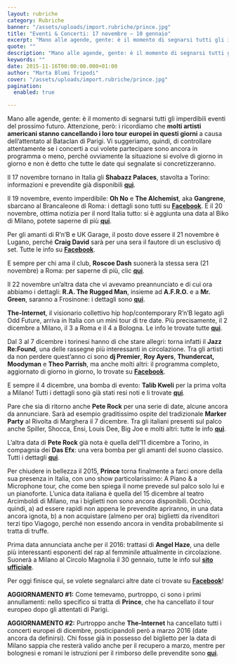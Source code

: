```yaml
---
layout: rubriche
category: Rubriche
banner: "/assets/uploads/import.rubriche/prince.jpg"
title: "Eventi & Concerti: 17 novembre – 10 gennaio"
excerpt: "Mano alle agende, gente: è il momento di segnarsi tutti gli imperdibili eventi del prossimo futuro. Attenzione, però: i ricordiamo che molti artisti americani stanno cancellando i loro tour europei in questi giorni a causa dell’attentato al Bataclan di Parigi. Vi suggeriamo, quindi, di controllare attentamente se i concerti a cui volete partecipare sono ancora in [&hellip"
quote: ""
description: "Mano alle agende, gente: è il momento di segnarsi tutti gli imperdibili eventi del prossimo futuro. Attenzione, però: i ricordiamo che molti artisti americani stanno cancellando i loro tour europei in questi giorni a causa dell’attentato al Bataclan di Parigi. Vi suggeriamo, quindi, di controllare attentamente se i concerti a cui volete partecipare sono ancora in [&hellip"
keywords: ""
date: 2015-11-16T00:00:00.000+01:00
author: "Marta Blumi Tripodi"
cover: "/assets/uploads/import.rubriche/prince.jpg"
pagination:
  enabled: true

---
```


[](https://hotmc.com/wp-content/uploads/2015/11/prince.jpg)

Mano alle agende, gente: è il momento di segnarsi tutti gli imperdibili eventi del prossimo futuro. Attenzione, però: i ricordiamo che **molti artisti americani stanno cancellando i loro tour europei in questi giorni** a causa dell’attentato al Bataclan di Parigi. Vi suggeriamo, quindi, di controllare attentamente se i concerti a cui volete partecipare sono ancora in programma o meno, perché ovviamente la situazione si evolve di giorno in giorno e non è detto che tutte le date qui segnalate si concretizzeranno.

Il 17 novembre tornano in Italia gli **Shabazz Palaces**, stavolta a Torino: informazioni e prevendite già disponibili **[qui](http://www.radarconcerti.com/)**.

Il 19 novembre, evento imperdibile: **Oh No** e **The Alchemist**, aka **Gangrene**, sbarcano al Brancaleone di Roma: i dettagli sono tutti su **[Facebook](https://www.facebook.com/events/771256446334370/)**. E il 20 novembre, ottima notizia per il nord Italia tutto: si è aggiunta una data al Biko di Milano, potete saperne di più **[qui](https://www.facebook.com/Gangrene-The-Alchemist-Oh-No-312361848816773)**.

Per gli amanti di R’n’B e UK Garage, il posto dove essere il 21 novembre è Lugano, perché **Craig David** sarà per una sera il fautore di un esclusivo dj set. Tutte le info su **[Facebook](https://www.facebook.com/events/172940759714140/)**.

E sempre per chi ama il club, **Roscoe Dash** suonerà la stessa sera (21 novembre) a Roma: per saperne di più, clic **[qui](https://www.facebook.com/events/515087048650139/)**.

Il 22 novembre un’altra data che vi avevamo preannunciato e di cui ora abbiamo i dettagli: **R.A. The Rugged Man**, insieme ad **A.F.R.O.** e a **Mr. Green**, saranno a Frosinone: i dettagli sono **[qui](https://www.facebook.com/events/1637631919811600)**.

**The-Internet**, il visionario collettivo hip hop/contemporary R’n’B legato agli Odd Future, arriva in Italia con un mini tour di tre date. Più precisamente, il 2 dicembre a Milano, il 3 a Roma e il 4 a Bologna. Le info le trovate tutte [**qui**](http://www.comcerto.it/7227/7227 "http://www.comcerto.it/7227/7227").

Dal 3 al 7 dicembre i torinesi hanno di che stare allegri: torna infatti il **Jazz Re:Found**, una delle rassegne più interessanti in circolazione. Tra gli artisti da non perdere quest’anno ci sono **dj Premier**, **Roy Ayers**, **Thundercat, Moodyman** e **Theo Parrish**, ma anche molti altri: il programma completo, aggiornato di giorno in giorno, lo trovate su **[Facebook](https://www.facebook.com/events/1621526028105394/)**.

E sempre il 4 dicembre, una bomba di evento: **Talib Kweli** per la prima volta a Milano! Tutti i dettagli sono già stati resi noti e li trovate **[qui](https://www.facebook.com/events/438810539636313/)**.

Pare che sia di ritorno anche **Pete Rock** per una serie di date, alcune ancora da annunciare. Sarà ad esempio graditissimo ospite del tradizionale **Marker Party** al Rivolta di Marghera il 7 dicembre. Tra gli italiani presenti sul palco anche Spiller, Shocca, Ensi, Louis Dee, Big Joe e molti altri: tutte le info **[qui](https://www.facebook.com/events/1510848592569637/)**.

L’altra data di **Pete Rock** già nota è quella dell’11 dicembre a Torino, in compagnia dei **Das Efx**: una vera bomba per gli amanti del suono classico. Tutti i dettagli **[qui](https://www.facebook.com/events/762537817225556/)**.

Per chiudere in bellezza il 2015, **Prince** torna finalmente a farci onore della sua presenza in Italia, con uno show particolarissimo: A Piano & a Microphone tour, che come ben spiega il nome prevede sul palco solo lui e un pianoforte. L’unica data italiana è quella del 15 dicembre al teatro Arcimboldi di Milano, ma i biglietti non sono ancora disponibili. Occhio, quindi, a) ad essere rapidi non appena le prevendite apriranno, in una data ancora ignota, b) a non acquistare (almeno per ora) biglietti da rivenditori terzi tipo Viagogo, perché non essendo ancora in vendita probabilmente si tratta di truffe.

Prima data annunciata anche per il 2016: trattasi di **Angel Haze**, una delle più interessanti esponenti del rap al femminile attualmente in circolazione. Suonerà a Milano al Circolo Magnolia il 30 gennaio, tutte le info sul **[sito ufficiale](http://www.circolomagnolia.it/)**.

Per oggi finisce qui, se volete segnalarci altre date ci trovate su **[Facebook](https://www.facebook.com/hotmcmag)**!

**AGGIORNAMENTO #1:** Come temevamo, purtroppo, ci sono i primi annullamenti: nello specifico si tratta di **Prince**, che ha cancellato il tour europeo dopo gli attentati di Parigi.

**AGGIORNAMENTO #2:** Purtroppo anche **The-Internet** ha cancellato tutti i concerti europei di dicembre, posticipandoli però a marzo 2016 (date ancora da definirsi). Chi fosse già in possesso del biglietto per la data di Milano sappia che resterà valido anche per il recupero a marzo, mentre per bolognesi e romani le istruzioni per il rimborso delle prevendite sono **[qui](http://www.comcerto.it)**.